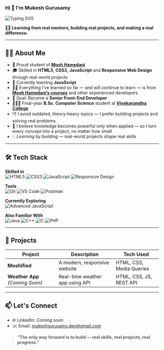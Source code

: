 ### Hi 👋 I'm Mukesh Gurusamy

![Typing SVG](https://readme-typing-svg.demolab.com?font=Fira+Code&pause=1000&center=true&vCenter=true&width=435&lines=Aspiring+Front-End+Developer;Skilled+in+HTML%2C+CSS%2C+JavaScript;Learning+by+building+real+projects)

**👨‍💻 Learning from real mentors, building real projects, and making a real difference.**

---

## 🙋‍♂️ About Me




- 🚀 Proud student of [**Mosh Hamedani**](https://www.codewithmosh.com)
- 🎓 Skilled in **HTML5**, **CSS3**, **JavaScript** and **Responsive Web Design** through real-world projects
- 🔭 Currently learning **JavaScript**
- 👨‍💻 Everything I’ve learned so far — and will continue to learn — is from [**Mosh Hamedani’s courses**](https://codewithmosh.com/courses) and other experienced developers
- 🎯 Goal: Become a **Senior Front-End Developer**
- 👨🏻‍🎓 Final-year **B.Sc. Computer Science** student at [**Vivekanandha College**](https://rkmvc.ac.in/)
- 👎 I avoid outdated, theory-heavy topics — I prefer building projects and solving real problems
- 🙏 I believe knowledge becomes powerful only when applied — so I turn every concept into a project, no matter how small
- 💡 *Learning by building* — real-world projects shape real skills

---

## 🛠️ Tech Stack

**Skilled in**  
  <img src="https://img.shields.io/badge/HTML5-E34F26?style=for-the-badge&logo=html5&logoColor=white" alt="HTML5"/>
  <img src="https://img.shields.io/badge/CSS3-1572B6?style=for-the-badge&logo=css3&logoColor=white" alt="CSS3"/>
  <img src="https://img.shields.io/badge/JavaScript-F7DF1E?style=for-the-badge&logo=javascript&logoColor=black" alt="JavaScript"/>
  <img src="https://img.shields.io/badge/Responsive%20Design-%E2%9C%85-green?style=for-the-badge" alt="Responsive Design"/>





**Tools**  
  <img src="https://img.shields.io/badge/Git-F05032?style=for-the-badge&logo=git&logoColor=white" alt="Git"/>
  <img src="https://img.shields.io/badge/VS--Code-007ACC?style=for-the-badge&logo=visual-studio-code&logoColor=white" alt="VS Code"/>
  <img src="https://img.shields.io/badge/Postman-FF6C37?style=for-the-badge&logo=postman&logoColor=white" alt="Postman"/>

**Currently Exploring**  
  <img src="https://img.shields.io/badge/Advanced%20JavaScript-F7DF1E?style=for-the-badge&logo=javascript&logoColor=black" alt="Advanced JavaScript"/>

**Also Familiar With**  
  <img src="https://img.shields.io/badge/Java-ED8B00?style=for-the-badge&logo=openjdk&logoColor=white" alt="Java"/>
  <img src="https://img.shields.io/badge/C++-00599C?style=for-the-badge&logo=c%2B%2B&logoColor=white" alt="C++"/>
  <img src="https://img.shields.io/badge/C-00599C?style=for-the-badge&logo=c&logoColor=white" alt="C"/>
  <img src="https://img.shields.io/badge/PHP-777BB4?style=for-the-badge&logo=php&logoColor=white" alt="PHP"/>

---

## 🔨 Projects

| Project               | Description                               | Tech Used                |
|------------------------|-------------------------------------------|--------------------------|
| **Moshified**          | A modern, responsive website              | HTML, CSS, Media Queries |
| **Weather App** *(Coming Soon)* | Real-time weather app using API   | HTML, CSS, JS, REST API  |


---

## 📫 Let's Connect

- 🌐 LinkedIn: *Coming soon*
- ✉️ Email: mukeshgurusamy.dev@gmail.com

> **“The only way forward is to build — real skills, real projects, real progress.”**





